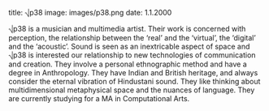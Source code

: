 title: ⎷p38
image: images/p38.png
date: 1.1.2000

⎷p38 is a musician and multimedia artist. Their work is concerned with perception, the relationship between the ‘real’ and the ‘virtual’, the ‘digital’ and the ‘acoustic’. Sound is seen as an inextricable aspect of space and ⎷p38 is interested our relationship to new technologies of communication and creation. They involve a personal ethnographic method and have a degree in Anthropology. They have Indian and British heritage, and always consider the eternal vibration of Hindustani sound. They like thinking about multidimensional metaphysical space and the nuances of language. They are currently studying for a MA in Computational Arts.
